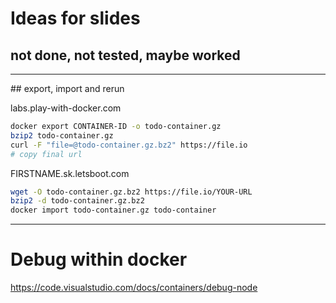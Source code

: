 # Ideas for slides
## not done, not tested, maybe worked

---

## export, import and rerun

labs.play-with-docker.com
```bash
docker export CONTAINER-ID -o todo-container.gz
bzip2 todo-container.gz
curl -F "file=@todo-container.gz.bz2" https://file.io
# copy final url
```

FIRSTNAME.sk.letsboot.com
```bash
wget -O todo-container.gz.bz2 https://file.io/YOUR-URL
bzip2 -d todo-container.gz.bz2
docker import todo-container.gz todo-container
```

---

# Debug within docker

https://code.visualstudio.com/docs/containers/debug-node